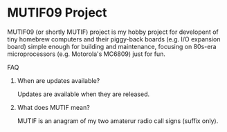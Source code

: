 # MUTIF09 Project

MUTIF09 (or shortly MUTIF) project is my hobby project for developent of tiny homebrew computers and their piggy-back boards (e.g. I/O expansion board) simple enough for building and maintenance, focusing on 80s-era microprocessors (e.g. Motorola's MC6809) just for fun.

FAQ

1. When are updates available?

    Updates are available when they are released.

2. What does MUTIF mean?

    MUTIF is an anagram of my two amaterur radio call signs (suffix only).
 



